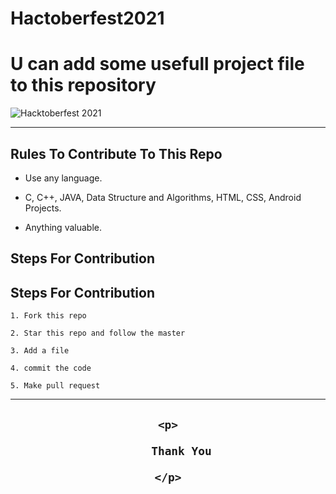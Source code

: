 # Hactoberfest2021

 # U can add some usefull project file to this repository

 

![Hacktoberfest 2021](logo.png)

***

## Rules To Contribute To This Repo

-   Use any language.

-   C, C++, JAVA, Data Structure and Algorithms, HTML, CSS, Android Projects.

-   Anything valuable.

## Steps For Contribution

## Steps For Contribution

    1. Fork this repo

    2. Star this repo and follow the master

    3. Add a file

    4. commit the code

    5. Make pull request

***

<h2 align="center">

    <p>

        Thank You

    </p>

</h2>

